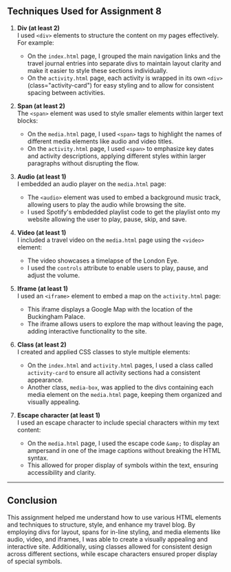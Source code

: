 
## Techniques Used for Assignment 8

1. **Div (at least 2)**  
   I used `<div>` elements to structure the content on my pages effectively. For example:
   - On the `index.html` page, I grouped the main navigation links and the travel journal entries into separate divs to maintain layout clarity and make it easier to style these sections individually.
   - On the `activity.html` page, each activity is wrapped in its own `<div>` (class="activity-card") for easy styling and to allow for consistent spacing between activities.

2. **Span (at least 2)**  
   The `<span>` element was used to style smaller elements within larger text blocks:
   - On the `media.html` page, I used `<span>` tags to highlight the names of different media elements like audio and video titles.
   - On the `activity.html` page, I used `<span>` to emphasize key dates and activity descriptions, applying different styles within larger paragraphs without disrupting the flow.

3. **Audio (at least 1)**  
   I embedded an audio player on the `media.html` page:
   - The `<audio>` element was used to embed a background music track, allowing users to play the audio while browsing the site.
   - I used Spotify's embdedded playlist code to get the playlist onto my website allowing the user to play, pause, skip, and save.

4. **Video (at least 1)**  
   I included a travel video on the `media.html` page using the `<video>` element:
   - The video showcases a timelapse of the London Eye.
   - I used the `controls` attribute to enable users to play, pause, and adjust the volume.

5. **Iframe (at least 1)**  
   I used an `<iframe>` element to embed a map on the `activity.html` page:
   - This iframe displays a Google Map with the location of the Buckingham Palace.
   - The iframe allows users to explore the map without leaving the page, adding interactive functionality to the site.

6. **Class (at least 2)**  
   I created and applied CSS classes to style multiple elements:
   - On the `index.html` and `activity.html` pages, I used a class called `activity-card` to ensure all activity sections had a consistent appearance.
   - Another class, `media-box`, was applied to the divs containing each media element on the `media.html` page, keeping them organized and visually appealing.

7. **Escape character (at least 1)**  
   I used an escape character to include special characters within my text content:
   - On the `media.html` page, I used the escape code `&amp;` to display an ampersand in one of the image captions without breaking the HTML syntax.
   - This allowed for proper display of symbols within the text, ensuring accessibility and clarity.

---

## Conclusion
This assignment helped me understand how to use various HTML elements and techniques to structure, style, and enhance my travel blog. By employing divs for layout, spans for in-line styling, and media elements like audio, video, and iframes, I was able to create a visually appealing and interactive site. Additionally, using classes allowed for consistent design across different sections, while escape characters ensured proper display of special symbols.
